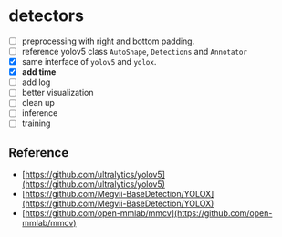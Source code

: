 # detectors

- [ ] preprocessing with right and bottom padding.
- [ ] reference yolov5 class `AutoShape`, `Detections` and `Annotator`
- [X] same interface of `yolov5` and `yolox`.
- [X] **add time**
- [ ] add log
- [ ] better visualization
- [ ] clean up
- [ ] inference
- [ ] training

## Reference
- [https://github.com/ultralytics/yolov5](https://github.com/ultralytics/yolov5)
- [https://github.com/Megvii-BaseDetection/YOLOX](https://github.com/Megvii-BaseDetection/YOLOX)
- [https://github.com/open-mmlab/mmcv](https://github.com/open-mmlab/mmcv)
